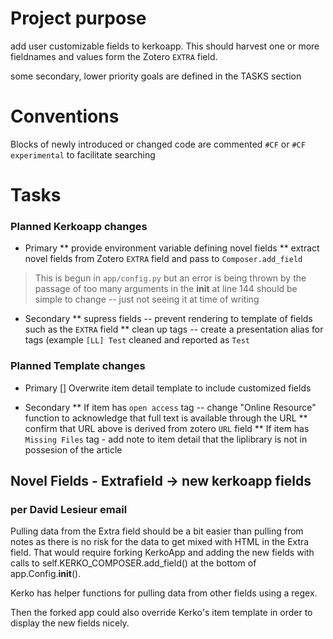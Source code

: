 # Project purpose 
add user customizable fields to kerkoapp. This should harvest one or more fieldnames and values
form the Zotero `EXTRA` field. 

some secondary, lower priority goals are defined in the TASKS section

# Conventions
Blocks of newly introduced or changed code are commented `#CF` or `#CF experimental` to facilitate searching


# Tasks

### Planned Kerkoapp changes
* Primary
** provide environment variable defining novel fields 
** extract novel fields from Zotero `EXTRA` field and pass to `Composer.add_field`
>This is begun in `app/config.py` but an error is being thrown by the passage of too many arguments
>in the __init__ at line 144 should be simple to change -- just not seeing it at time of writing

* Secondary
** supress fields -- prevent rendering to template of fields such as the `EXTRA` field
** clean up tags -- create a presentation alias for tags (example `[LL] Test` cleaned and reported as `Test` 

### Planned Template changes
* Primary
[] Overwrite item detail template to include customized fields

* Secondary
** If item has `open access` tag  -- change "Online Resource" function to acknowledge that full text is available through the URL
** confirm that URL above is derived from zotero `URL` field
** If item has `Missing Files` tag - add note to item detail that the liplibrary is not in possesion of the article
 


## Novel Fields - Extrafield -> new kerkoapp fields

### per David Lesieur email
Pulling data from the Extra field should be a bit easier than pulling from notes as there is no 
risk for the data to get mixed with HTML in the Extra field. That would require 
forking KerkoApp 
and adding the new fields with calls to self.KERKO_COMPOSER.add_field() at the bottom of 
app.Config.__init__(). 

Kerko has helper functions for pulling data from other fields using a regex. 

Then the forked app could also override Kerko's item template in order to display the 
new fields nicely.









